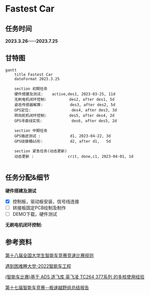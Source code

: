 # Fastest Car
## 任务时间
**2023.3.26----2023.7.25**

## 甘特图

~~~mermaid
gantt
    title Fastest Car
    dateFormat 2023.3.25
    
    section 初期任务
    硬件搭建及测试:    active,des1, 2023-03-25, 11d
    无刷电机闭环控制:          des2, after des1, 5d
    姿态传感器解算:            des3, after des2, 5d
    GPS定位:                  des4, after des3, 3d
    转向舵机闭环控制:          des5, after des4, 2d
    GPS寻直线实现:             des6, after des5, 2d
 
    section 中期任务
    GPS循迹测试 :             d1, 2023-04-22, 3d
    GPS绕锥桶&S形:            d2, after d1,   5d

    section 紧急任务(动态更新)
    动态更新 :               crit, done,c1, 2023-04-01, 1d
    
   ~~~




## 任务分配&细节 
**硬件搭建及测试**
- [x] 控制板，驱动板安装，信号线连接
- [ ] 转接板固定PCB绘制及制作
- [ ] DEMO下载，硬件测试

**无刷电机闭环控制:**


## 参考资料
[第十八届全国大学生智能车竞赛竞速比赛规则](https://blog.csdn.net/zhuoqingjoking97298/article/details/127817742)


[遇到困难睡大觉-2022智能车工程](https://gitee.com/zhewana/TroubleSleeping_2022)


[(智能车比赛)基于 ADS 逐飞库 英飞凌 TC264 377系列 的多核使用经验](https://blog.csdn.net/zhou_zhuo/article/details/128751309?csdn_share_tail=%7B%22type%22%3A%22blog%22%2C%22rType%22%3A%22article%22%2C%22rId%22%3A%22128751309%22%2C%22source%22%3A%22zhou_zhuo%22%7D&fromshare=blogdetail)

[第十七届智能车竞赛--极速越野组总结报告](https://blog.csdn.net/m0_46430715/article/details/126709805)



